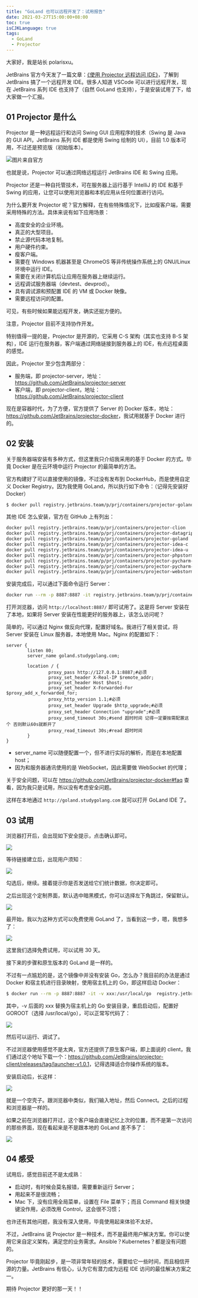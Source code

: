 ```yaml
---
title: "GoLand 也可以远程开发了：试用报告"
date: 2021-03-27T15:00:00+08:00
toc: true
isCJKLanguage: true
tags: 
  - GoLand
  - Projector
---
```


大家好，我是站长 polarisxu。

JetBrains 官方今天发了一篇文章：[《使用 Projector 远程访问 IDE》](https://mp.weixin.qq.com/s/cb8lHQlctpbFTrPKW5YCFA)，了解到 JetBrains 搞了一个远程开发 IDE。很多人知道 VSCode 可以进行远程开发，现在 JetBrains 系列 IDE 也支持了（自然 GoLand 也支持），于是安装试用了下，给大家做一个汇报。

## 01 Projector 是什么

Projector 是一种远程运行和访问 Swing GUI 应用程序的技术（Swing 是 Java 的 GUI API，JetBrains 系列 IDE 都是使用 Swing 绘制的 UI），目前 1.0 版本可用，不过还是预览版（初始版本）。

![图片来自官方](imgs/projector01.png)

也就是说，Projector  可以通过网络远程运行 JetBrains IDE 和 Swing 应用。

Projector 还是一种自托管技术，可在服务器上运行基于 IntelliJ 的 IDE 和基于 Swing 的应用，让您可以使用浏览器和本机应用从任何位置进行访问。

为什么要开发 Projector 呢？官方解释，在有些特殊情况下，比如瘦客户端，需要采用特殊的方法。具体来说有如下应用场景：

- 高度安全的企业环境。
- 真正的大型项目。
- 禁止源代码本地复制。
- 用户硬件约束。
- 瘦客户端。
- 需要在 Windows 机器甚至是 ChromeOS 等非传统操作系统上的 GNU/Linux 环境中运行 IDE。
- 需要在关闭计算机后让应用在服务器上继续运行。
- 远程调试服务器端（devtest、devprod）。
- 具有调试源和预配置 IDE 的 VM 或 Docker 映像。
- 需要远程访问的配置。

可见，有些时候如果能远程开发，确实还挺方便的。

注意，Projector 目前不支持协作开发。

特别值得一提的是，Projector 是开源的，它采用 C-S 架构（其实也支持 B-S 架构），IDE 运行在服务器，客户端通过网络链接到服务器上的 IDE，有点远程桌面的感觉。

因此，Projector 至少包含两部分：

- 服务端，即 projector-server，地址：<https://github.com/JetBrains/projector-server>
- 客户端，即 projector-client，地址：<https://github.com/JetBrains/projector-client>

现在是容器时代，为了方便，官方提供了 Server 的 Docker 版本，地址：<https://github.com/JetBrains/projector-docker>，我试用就基于 Docker 进行的。

## 02 安装

关于服务器端安装有多种方式，但这里我只介绍我采用的基于 Docker 的方式。毕竟 Docker 是在云环境中运行 Projector 的最简单的方法。

官方构建好了可以直接使用的镜像，不过没有发布到 DockerHub，而是使用自定义 Docker Registry。因为我使用 GoLand，所以执行如下命令：（记得先安装好 Docker）

```bash
$ docker pull registry.jetbrains.team/p/prj/containers/projector-goland
```

其他 IDE 怎么安装，官方在 GitHub 上有列出：

```bash
docker pull registry.jetbrains.team/p/prj/containers/projector-clion
docker pull registry.jetbrains.team/p/prj/containers/projector-datagrip
docker pull registry.jetbrains.team/p/prj/containers/projector-goland
docker pull registry.jetbrains.team/p/prj/containers/projector-idea-c
docker pull registry.jetbrains.team/p/prj/containers/projector-idea-u
docker pull registry.jetbrains.team/p/prj/containers/projector-phpstorm
docker pull registry.jetbrains.team/p/prj/containers/projector-pycharm-c
docker pull registry.jetbrains.team/p/prj/containers/projector-pycharm-p
docker pull registry.jetbrains.team/p/prj/containers/projector-webstorm
```

安装完成后，可以通过下面命令运行 Server：

```bash
docker run --rm -p 8887:8887 -it registry.jetbrains.team/p/prj/containers/projector-goland
```

打开浏览器，访问 `http://localhost:8887/` 即可试用了。这是将 Server 安装在了本地，如果将 Server 安装在性能更好的服务器上，该怎么访问呢？

简单的，可以通过 Nginx 做反向代理，配置好域名。我进行了相关尝试，将 Server 安装在 Linux 服务器，本地使用 Mac。Nginx 的配置如下：

```nginx
server {
        listen 80;
        server_name goland.studygolang.com;

        location / {
                proxy_pass http://127.0.0.1:8887;#必须
                proxy_set_header X-Real-IP $remote_addr;
                proxy_set_header Host $host;
                proxy_set_header X-Forwarded-For $proxy_add_x_forwarded_for;
                proxy_http_version 1.1;#必须
                proxy_set_header Upgrade $http_upgrade;#必须
                proxy_set_header Connection "upgrade";#必须
                proxy_send_timeout 30s;#send 超时时间 记得一定要按需配置这个 否则默认60s就断开了
                proxy_read_timeout 30s;#read 超时时间
        }
}
```

- server_name 可以随便配置一个，但不进行实际的解析，而是在本地配置 host；
- 因为和服务器通讯使用的是 WebSocket，因此需要做 WebSocket 的代理；

关于安全问题，可以在 <https://github.com/JetBrains/projector-docker#faq> 查看，因为我只是试用，所以没有考虑安全问题。

这样在本地通过 `http://goland.studygolang.com` 就可以打开 GoLand IDE 了。

## 03 试用

浏览器打开后，会出现如下安全提示，点击确认即可。

![](imgs/projector02.png)

等待链接建立后，出现用户须知：

![](imgs/projector03.png)

勾选后，继续。接着提示你是否发送给它们统计数据，你决定即可。

之后出现这个定制界面，默认选中暗黑模式，你可以选择左下角跳过，保留默认。

![](imgs/projector04.png)

最开始，我以为这种方式可以免费使用 GoLand 了，当看到这一步，嗯，我想多了：

![](imgs/projector05.png)

这里我们选择免费试用，可以试用 30 天。

接下来的步骤和原生版本的 GoLand 是一样的。

不过有一点尴尬的是，这个镜像中并没有安装 Go，怎么办？我目前的办法是通过 Docker 和宿主机进行目录映射，使用宿主机上的 Go，即这样启动 Docker：

```bash
$ docker run --rm -p 8887:8887 -it -v xxx:/usr/local/go  registry.jetbrains.team/p/prj/containers/projector-goland
```

其中，-v 后面的 xxx 替换为宿主机上的 Go 安装目录，重启启动后，配置好 GOROOT（选择 /usr/local/go），可以正常写代码了：

![](imgs/projector06.png)

然后可以运行、调试了。

不过浏览器使用感觉不是太爽，官方还提供了原生客户端，即上面说的 client，我们通过这个地址下载一个：<https://github.com/JetBrains/projector-client/releases/tag/launcher-v1.0.1>，记得选择适合你操作系统的版本。

安装启动后，长这样：

![](imgs/projector07.png)

就是一个空壳子。跟浏览器中类似，我们输入地址，然后 Connect。之后的过程和浏览器是一样的。

如果之前在浏览器打开过，这个客户端会直接记忆上次的位置，而不是第一次访问的那些界面，现在看起来是不是跟本地的 GoLand 差不多了：

![](imgs/projector08.png)

## 04 感受

试用后，感觉目前还不是太成熟：

- 启动时，有时候会莫名报错，需要重新运行 Server；
- 用起来不是很流畅；
- Mac 下，没有应用全局菜单，设置在 File 菜单下；而且 Command 相关快捷键没作用，必须改用 Control，这会很不习惯；

也许还有其他问题，我没有深入使用，毕竟使用起来体验不太好。

不过，JetBrains 说 Projector 是一种技术，而不是最终用户解决方案。你可以使用它来自定义架构，满足您的业务需求。Ansible？Kubernetes？都是没有问题的。

Projector 毕竟刚起步，是一项非常年轻的技术，需要给它一些时间，而且相信开源的力量。JetBrains 有信心，认为它有潜力成为远程 IDE 访问的最佳解决方案之一。

期待 Projector 更好的那一天！！